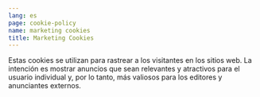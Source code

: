 ```yaml
---
lang: es
page: cookie-policy
name: marketing cookies
title: Marketing Cookies
---
```


Estas cookies se utilizan para rastrear a los visitantes en los sitios web.  La intención es mostrar anuncios que sean relevantes y atractivos para el usuario individual y, por lo tanto, más valiosos para los editores y anunciantes externos.